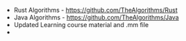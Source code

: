 - Rust Algorithms - https://github.com/TheAlgorithms/Rust
- Java Algorithms - https://github.com/TheAlgorithms/Java
- Updated Learning course material and .mm file
-